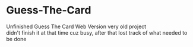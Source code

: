 # Guess-The-Card
Unfinished Guess The Card Web Version
very old project <br/>
didn't finish it at that time cuz busy, after that lost track of what needed to be done
